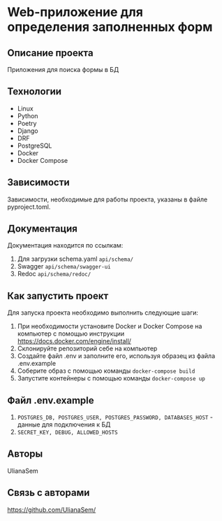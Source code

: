 # Web-приложение для определения заполненных форм

## Описание проекта

Приложения для поиска формы в БД

## Технологии

- Linux
- Python
- Poetry
- Django
- DRF
- PostgreSQL
- Docker
- Docker Compose

## Зависимости

Зависимости, необходимые для работы проекта, указаны в файле pyproject.toml.

## Документация

Документация находится по ссылкам:
1. Для загрузки schema.yaml `api/schema/`
2. Swagger `api/schema/swagger-ui`
3. Redoc `api/schema/redoc/`

## Как запустить проект

Для запуска проекта необходимо выполнить следующие шаги:
1. При необходимости установите Docker и Docker Compose на компьютер с помощью инструкции https://docs.docker.com/engine/install/
2. Cклонируйте репозиторий себе на компьютер
3. Создайте файл .env и заполните его, используя образец из файла .env.example
4. Соберите образ с помощью команды `docker-compose build`
5. Запустите контейнеры с помощью команды `docker-compose up`

## Файл .env.example

1. `POSTGRES_DB, POSTGRES_USER, POSTGRES_PASSWORD, DATABASES_HOST` - данные для подключения к БД
2. `SECRET_KEY, DEBUG, ALLOWED_HOSTS`

## Авторы

UlianaSem

## Связь с авторами

https://github.com/UlianaSem/
